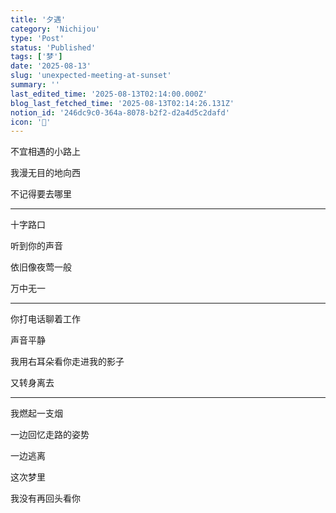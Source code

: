 ```yaml
---
title: '夕遇'
category: 'Nichijou'
type: 'Post'
status: 'Published'
tags: ['梦']
date: '2025-08-13'
slug: 'unexpected-meeting-at-sunset'
summary: ''
last_edited_time: '2025-08-13T02:14:00.000Z'
blog_last_fetched_time: '2025-08-13T02:14:26.131Z'
notion_id: '246dc9c0-364a-8078-b2f2-d2a4d5c2dafd'
icon: '🌇'
---
```


不宜相遇的小路上

我漫无目的地向西

不记得要去哪里

---

十字路口

听到你的声音

依旧像夜莺一般

万中无一

---

你打电话聊着工作

声音平静

我用右耳朵看你走进我的影子

又转身离去

---

我燃起一支烟

一边回忆走路的姿势

一边逃离

这次梦里

我没有再回头看你
